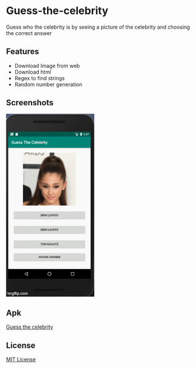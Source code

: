 # Guess-the-celebrity
Guess who the celebrity is by seeing a picture of the celebrity and choosing the correct answer

## Features
- Download Image from web
- Download html
- Regex to find strings
- Random number generation

## Screenshots

<img src="images/guess_celeb.gif" height=500px alt="Celeb screenshot"/>

## Apk

[Guess the celebrity](https://drive.google.com/open?id=1QObgsz6dWMpLDGW70bsE57gGPvn7Ufym)

## License
[MIT License](./LICENSE.md)
